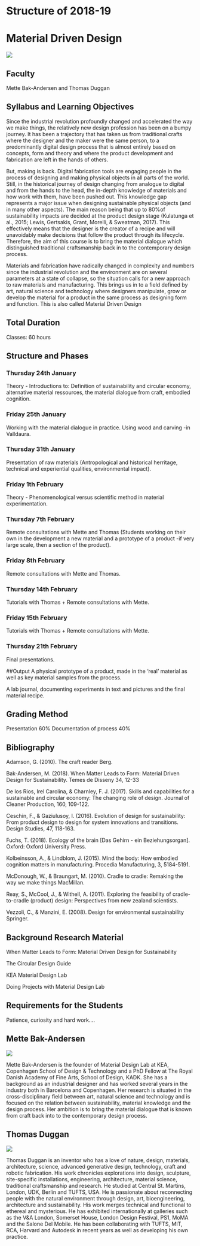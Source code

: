 Structure of 2018-19
======================

# Material Driven Design

![](images/image_1.jfif)

## Faculty
Mette Bak-Andersen and Thomas Duggan

## Syllabus and Learning Objectives
Since the industrial revolution profoundly changed and accelerated the way we make things, the relatively new design profession has been on a bumpy journey. It has been a trajectory that has taken us from traditional crafts where the designer and the maker were the same person, to a predominantly digital design process that is almost entirely based on concepts, form and theory and where the product development and fabrication are left in the hands of others.

But, making is back. Digital fabrication tools are engaging people in the process of designing and making physical objects in all parts of the world. Still, in the historical journey of design changing from analogue to digital and from the hands to the head, the in-depth knowledge of materials and how work with them, have been pushed out. This knowledge gap represents a major issue when designing sustainable physical objects (and in many other aspects). The main reason being that up to 80%of sustainability impacts are decided at the product design stage (Kulatunga et al., 2015; Lewis, Gertsakis, Grant, Morelli, & Sweatman, 2017). This effectively means that the designer is the creator of a recipe and will unavoidably make decisions that follow the product through its lifecycle. Therefore, the aim of this course is to bring the material dialogue which distinguished traditional craftsmanship back in to the contemporary design process.

Materials and fabrication have radically changed in complexity and numbers since the industrial revolution and the environment are on several parameters at a state of collapse, so the situation calls for a new approach to raw materials and manufacturing. This brings us in to a field defined by art, natural science and technology where designers manipulate, grow or develop the material for a product in the same process as designing form and function. This is also called Material Driven Design

## Total Duration
Classes: 60 hours


## Structure and Phases

### Thursday 24th January

Theory - Introductions to: Definition of sustainability and circular economy, alternative material ressources, the material dialogue from craft, embodied cognition.

### Friday 25th January

Working with the material dialogue in practice. Using wood and carving -in Valldaura.

### Thursday 31th January

Presentation of raw materials (Antropological and historical herritage, technical and experiential qualities, environmental impact).

### Friday 1th February

Theory - Phenomenological versus scientific method in material experimentation.

### Thursday 7th February

Remote consultations with Mette and Thomas (Students working on their own in the development a new material and a prototype of a product -if very large scale, then a section of the product).

### Friday 8th February

Remote consultations with Mette and Thomas.

### Thursday 14th February

Tutorials with Thomas + Remote consultations with Mette.

### Friday 15th February

Tutorials with Thomas + Remote consultations with Mette.

### Thursday 21th February

Final presentations.

##Output
A physical prototype of a product, made in the ‘real’ material as well as key material samples from the process.

A lab journal, documenting experiments in text and pictures and the final material recipe.

## Grading Method
Presentation 60% Documentation of process 40%

## Bibliography
Adamson, G. (2010). The craft reader Berg.

Bak-Andersen, M. (2018). When Matter Leads to Form: Material Driven Design for Sustainability. Temes de Disseny 34, 12-33

De los Rios, Irel Carolina, & Charnley, F. J. (2017). Skills and capabilities for a sustainable and circular economy: The changing role of design. Journal of Cleaner Production, 160, 109-122.

Ceschin, F., & Gaziulusoy, I. (2016). Evolution of design for sustainability: From product design to design for system innovations and transitions. Design Studies, 47, 118-163.

Fuchs, T. (2018). Ecology of the brain [Das Gehirn - ein Beziehungsorgan]. Oxford: Oxford University Press.

Kolbeinsson, A., & Lindblom, J. (2015). Mind the body: How embodied cognition matters in manufacturing. Procedia Manufacturing, 3, 5184-5191.

McDonough, W., & Braungart, M. (2010). Cradle to cradle: Remaking the way we make things MacMillan.

Reay, S., McCool, J., & Withell, A. (2011). Exploring the feasibility of cradle-to-cradle (product) design: Perspectives from new zealand scientists.

Vezzoli, C., & Manzini, E. (2008). Design for environmental sustainability Springer.

## Background Research Material

When Matter Leads to Form: Material Driven Design for Sustainability

The Circular Design Guide

KEA Material Design Lab

Doing Projects with Material Design Lab

## Requirements for the Students

Patience, curiosity and hard work….

## Mette Bak-Andersen

![](../../../../assets/images/faculty_photos/matte_bak_andersen.jpg)


Mette Bak-Andersen is the founder of Material Design Lab at KEA, Copenhagen School of Design & Technology and a PhD Fellow at The Royal Danish Academy of Fine Arts, School of Design, KADK. She has a background as an industrial designer and has worked several years in the industry both in Barcelona and Copenhagen. Her research is situated in the cross-disciplinary field between art, natural science and technology and is focused on the relation between sustainability, material knowledge and the design process. Her ambition is to bring the material dialogue that is known from craft back into to the contemporary design process.



## Thomas Duggan

![](../../../../assets/images/faculty_photos/thomas_duggan.jpg)

Thomas Duggan is an inventor who has a love of nature, design, materials, architecture, science, advanced generative design, technology, craft and robotic fabrication. His work chronicles explorations into design, sculpture, site-specific installations, engineering, architecture, material science, traditional craftsmanship and research. He studied at Central St. Martins, London, UDK, Berlin and TUFTS, USA. He is passionate about reconnecting people with the natural environment through design, art, bioengineering, architecture and sustainability. His work merges technical and functional to ethereal and mysterious. He has exhibited internationally at galleries such as the V&A London, Somerset House, London Design Festival, PS1, MoMA and the Salone Del Mobile. He has been collaborating with TUFTS, MIT, RCA, Harvard and Autodesk in recent years as well as developing his own practice.
